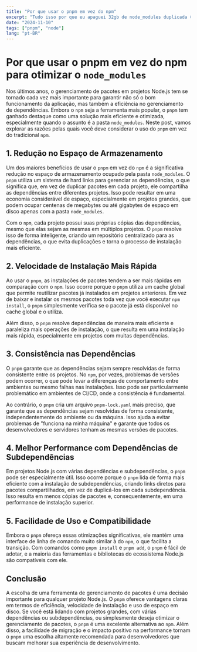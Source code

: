 ```yaml
---
title: "Por que usar o pnpm em vez do npm"
excerpt: "Tudo isso por que eu apaguei 32gb de node_modules duplicada 😁"
date: "2024-11-10"
tags: ["pnpm", "node"]
lang: "pt-BR"
---
```


# Por que usar o pnpm em vez do npm para otimizar o `node_modules`

Nos últimos anos, o gerenciamento de pacotes em projetos Node.js tem se tornado cada vez mais importante para garantir não só o bom funcionamento da aplicação, mas também a eficiência no gerenciamento de dependências. Embora o `npm` seja a ferramenta mais popular, o `pnpm` tem ganhado destaque como uma solução mais eficiente e otimizada, especialmente quando o assunto é a pasta `node_modules`. Neste post, vamos explorar as razões pelas quais você deve considerar o uso do `pnpm` em vez do tradicional `npm`.

## 1. **Redução no Espaço de Armazenamento**

Um dos maiores benefícios de usar o `pnpm` em vez do `npm` é a significativa redução no espaço de armazenamento ocupado pela pasta `node_modules`. O `pnpm` utiliza um sistema de hard links para gerenciar as dependências, o que significa que, em vez de duplicar pacotes em cada projeto, ele compartilha as dependências entre diferentes projetos. Isso pode resultar em uma economia considerável de espaço, especialmente em projetos grandes, que podem ocupar centenas de megabytes ou até gigabytes de espaço em disco apenas com a pasta `node_modules`.

Com o `npm`, cada projeto possui suas próprias cópias das dependências, mesmo que elas sejam as mesmas em múltiplos projetos. O `pnpm` resolve isso de forma inteligente, criando um repositório centralizado para as dependências, o que evita duplicações e torna o processo de instalação mais eficiente.

## 2. **Velocidade de Instalação Mais Rápida**

Ao usar o `pnpm`, as instalações de pacotes tendem a ser mais rápidas em comparação com o `npm`. Isso ocorre porque o `pnpm` utiliza um cache global que permite reutilizar pacotes já instalados em projetos anteriores. Em vez de baixar e instalar os mesmos pacotes toda vez que você executar `npm install`, o `pnpm` simplesmente verifica se o pacote já está disponível no cache global e o utiliza.

Além disso, o `pnpm` resolve dependências de maneira mais eficiente e paraleliza mais operações de instalação, o que resulta em uma instalação mais rápida, especialmente em projetos com muitas dependências.

## 3. **Consistência nas Dependências**

O `pnpm` garante que as dependências sejam sempre resolvidas de forma consistente entre os projetos. No `npm`, por vezes, problemas de versões podem ocorrer, o que pode levar a diferenças de comportamento entre ambientes ou mesmo falhas nas instalações. Isso pode ser particularmente problemático em ambientes de CI/CD, onde a consistência é fundamental.

Ao contrário, o `pnpm` cria um arquivo `pnpm-lock.yaml` mais preciso, que garante que as dependências sejam resolvidas de forma consistente, independentemente do ambiente ou da máquina. Isso ajuda a evitar problemas de "funciona na minha máquina" e garante que todos os desenvolvedores e servidores tenham as mesmas versões de pacotes.

## 4. **Melhor Performance com Dependências de Subdependências**

Em projetos Node.js com várias dependências e subdependências, o `pnpm` pode ser especialmente útil. Isso ocorre porque o `pnpm` lida de forma mais eficiente com a instalação de subdependências, criando links diretos para pacotes compartilhados, em vez de duplicá-los em cada subdependência. Isso resulta em menos cópias de pacotes e, consequentemente, em uma performance de instalação superior.

## 5. **Facilidade de Uso e Compatibilidade**

Embora o `pnpm` ofereça essas otimizações significativas, ele mantém uma interface de linha de comando muito similar à do `npm`, o que facilita a transição. Com comandos como `pnpm install` e `pnpm add`, o `pnpm` é fácil de adotar, e a maioria das ferramentas e bibliotecas do ecossistema Node.js são compatíveis com ele.

## Conclusão

A escolha de uma ferramenta de gerenciamento de pacotes é uma decisão importante para qualquer projeto Node.js. O `pnpm` oferece vantagens claras em termos de eficiência, velocidade de instalação e uso de espaço em disco. Se você está lidando com projetos grandes, com várias dependências ou subdependências, ou simplesmente deseja otimizar o gerenciamento de pacotes, o `pnpm` é uma excelente alternativa ao `npm`. Além disso, a facilidade de migração e o impacto positivo na performance tornam o `pnpm` uma escolha altamente recomendada para desenvolvedores que buscam melhorar sua experiência de desenvolvimento.
